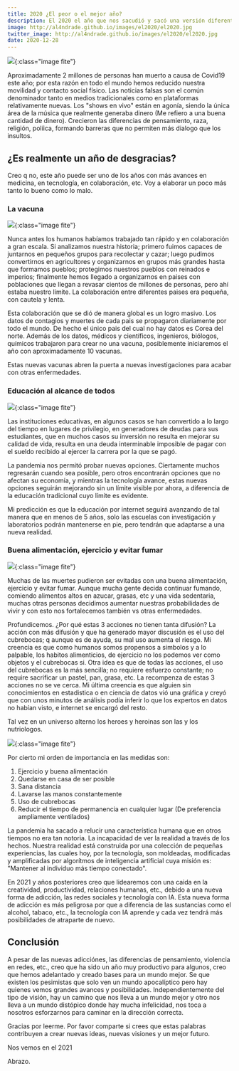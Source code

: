 ```yaml
---
title: 2020 ¿El peor o el mejor año?
description: El 2020 el año que nos sacudió y sacó una versión diferente de cada uno.
image: http://al4ndrade.github.io/images/el2020/el2020.jpg
twitter_image: http://al4ndrade.github.io/images/el2020/el2020.jpg
date: 2020-12-28
---
```


![]({{site.baseurl}}/images/el2020/fbpost2020bm.jpg){:class="image fite"}

Aproximadamente 2 millones de personas han muerto a causa de Covid19 este año; por esta razón en todo el mundo hemos reducido nuestra movilidad y contacto social físico. Las noticias falsas son el común denominador tanto en medios tradicionales como en plataformas relativamente nuevas. Los "shows en vivo" están en agonía, siendo la única área de la música que realmente generaba dinero (Me refiero a una buena cantidad de dinero). Crecieron las diferencias de pensamiento, raza, religión, políica, formando barreras que no permiten más dialogo que los insultos. 

<h2>¿Es realmente un año de desgracias?</h2>

Creo q no, este año puede ser uno de los años con más avances en medicina, en tecnología, en colaboración, etc. Voy a elaborar un poco más tanto lo bueno como lo malo.

<h3>La vacuna</h3> 

![]({{site.baseurl}}/images/el2020/vacuna.jpg){:class="image fite"}

Nunca antes los humanos habíamos trabajado tan rápido y en colaboración a gran escala. Si analizamos nuestra historia; primero fuimos capaces de juntarnos en pequeños grupos para recolectar y cazar; luego pudimos convertirnos en agricultores y organizarnos en grupos más grandes hasta que formamos pueblos; protegimos nuestros pueblos con reinados e imperios; finalmente hemos llegado a organizarnos en paises con poblaciones que llegan a revasar cientos de millones de personas, pero ahí estaba nuestro límite. La colaboración entre diferentes paises era pequeña, con cautela y lenta.

Esta colaboración que se dió de manera global es un logro masivo. Los datos de contagios y muertes de cada pais se propagaron diariamente por todo el mundo. De hecho el único pais del cual no hay datos es Corea del norte. Además de los datos, médicos y científicos, ingenieros, biólogos, químicos trabajaron para crear no una vacuna, posiblemente iniciaremos el año con aproximadamente 10 vacunas.

Estas nuevas vacunas abren la puerta a nuevas investigaciones para acabar con otras enfermedades.

<h3>Educación al alcance de todos</h3>

![]({{site.baseurl}}/images/el2020/educacion.jpg){:class="image fite"}

Las instituciones educativas, en algunos casos se han convertido a lo largo del tiempo en lugares de privilegio, en generadores de deudas para sus estudiantes, que en muchos casos su inversión no resulta en mejorar su calidad de vida, resulta en una deuda interminable imposible de pagar con el sueldo recibido al ejercer la carrera por la que se pagó.

La pandemia nos permitó probar nuevas opciones. Ciertamente muchos regresarán cuando sea posible, pero otros encontrarán opciones que no afectan su economía, y mientras la tecnología avance, estas nuevas opciones seguirán mejorando sin un límite visible por ahora, a diferencia de la educación tradicional cuyo límite es evidente.

Mi predicción es que la educación por internet seguirá avanzando de tal manera que en menos de 5 años, solo las escuelas con investigación y laboratorios podrán mantenerse en pie, pero tendrán que adaptarse a una nueva realidad. 

<h3>Buena alimentación, ejercicio y evitar fumar</h3> 

![]({{site.baseurl}}/images/el2020/fitnes.jpg){:class="image fite"}

Muchas de las muertes pudieron ser evitadas con una buena alimentación, ejercicio y evitar fumar. Aunque mucha gente decida continuar fumando, comiendo alimentos altos en azucar, grasas, etc y una vida sedentaria, muchas otras personas decidimos aumentar nuestras probabilidades de vivir y con esto nos fortalecemos también vs otras enfermedades. 

Profundicemos. ¿Por qué estas 3 acciones no tienen tanta difusión?
La acción con más difusión y que ha generado mayor discusión es el uso del cubrebocas; q aunque es de ayuda, su mal uso aumenta el riesgo. Mi creencia es que como humanos somos propensos a simbolos y a lo palpable, los habitos alimenticios, de ejercicio no los podemos ver como objetos y el cubrebocas si. Otra idea es que de todas las acciones, el uso del cubrebocas es la más sencilla; no requiere esfuerzo constante; no require sacrificar un pastel, pan, grasa, etc. La recompenza de estas 3 acciones no se ve cerca. Mi última creencia es que alguien sin conocimientos en estadistica o en ciencia de datos vió una gráfica y creyó que con unos minutos de análisis podía inferir lo que los expertos en datos no habían visto, e internet se encargó del resto.

Tal vez en un universo alterno los heroes y heroinas son las y los nutriologos.

![]({{site.baseurl}}/images/el2020/nomasksVsmasks.jpg){:class="image fite"}



Por cierto mi orden de importancia en las medidas son:
<ol>
	<li>Ejercicio y buena alimentación</li>
	<li>Quedarse en casa de ser posible</li>
	<li>Sana distancia</li>
	<li>Lavarse las manos constantemente</li>
	<li>Uso de cubrebocas</li>
	<li>Reducir el tiempo de permanencia en cualquier lugar (De preferencia ampliamente ventilados)</li>
</ol>

La pandemia ha sacado a relucir una característica humana que en otros tiempos no era tan notoria. La incapacidad de ver la realidad a través de los hechos. Nuestra realidad está construida por una colección de pequeñas experiencias, las cuales hoy, por la tecnología, son moldeadas, modificadas y amplificadas por algorítmos de inteligencia artificial cuya misión es: "Mantener al individuo más tiempo conectado".

En 2021 y años posteriores creo que lidearemos con una caida en la creatividad, productividad, relaciones humanas, etc., debido a una nueva forma de adicción, las redes sociales y tecnología con IA. Esta nueva forma de adicción es más peligrosa por que a diferencia de las sustancias como el alcohol, tabaco, etc., la tecnología con IA aprende y cada vez tendrá más posibilidades de atraparte de nuevo.

<h2>Conclusión</h2>

A pesar de las nuevas adicciónes, las diferencias de pensamiento, violencia en redes, etc., creo que ha sido un año muy productivo para algunos, creo que hemos adelantado y creado bases para un mundo mejor. Se que existen los pesimistas que solo ven un mundo apocalíptico pero hay quienes vemos grandes avances y posibilidades. Independientemente del tipo de visión, hay un camino que nos lleva a un mundo mejor y otro nos lleva a un mundo distópico donde hay mucha infelicidad, nos toca a nosotros esforzarnos para caminar en la dirección correcta.

Gracias por leerme. Por favor comparte si crees que estas palabras contribuyen a crear nuevas ideas, nuevas visiones y un mejor futuro.

Nos vemos en el 2021

Abrazo.




